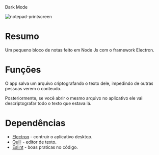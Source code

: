 Dark Mode

![notepad-printscreen](https://github.com/Cristi4nSt/notepad/assets/56496903/5137c38e-cc71-430f-a64d-fd04803970f3)

# Resumo
Um pequeno bloco de notas feito em Node Js com o framework Electron.

# Funções
O app salva um arquivo criptografando o texto dele, impedindo de outras pessoas verem o conteudo.

Posteriormente, se você abrir o mesmo arquivo no aplicativo ele vai descriptografar todo o texto que estava lá.
<br>

# Dependências
- [Electron](https://www.electronjs.org/pt/) - contruir o aplicativo desktop.
- [Quill](https://quilljs.com) - editor de texto.
- [Eslint](https://eslint.org) - boas praticas no código.
